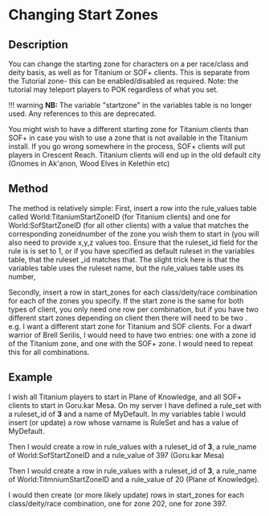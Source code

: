 # Changing Start Zones

## Description

You can change the starting zone for characters on a per race/class and deity basis, as well as for Titanium or SOF+ clients. This is separate from the Tutorial zone- this can be enabled/disabled as required. Note: the tutorial may teleport players to POK regardless of what you set.

!!! warning
      **NB:** The variable "startzone" in the variables table is no longer used. Any references to this are deprecated.


You might wish to have a different starting zone for Titanium clients than SOF+ in case you wish to use a zone that is not available in the Titanium install. If you go wrong somewhere in the process, SOF+ clients will put players in Crescent Reach. Titanium clients will end up in the old default city (Gnomes in Ak'anon, Wood Elves in Kelethin etc)

## Method

The method is relatively simple: First, insert a row into the rule_values table called World:TitaniumStartZoneID (for Titanium clients) and one for World:SofStartZoneID (for all other clients) with a value that matches the corresponding zoneidnumber of the zone you wish them to start in (you will also need to provide x,y,z values too. Ensure that the ruleset_id field for the rule is is set to 1, or if you have specified as default ruleset in the variables table, that the ruleset _id matches that. The slight trick here is that the variables table uses the ruleset name, but the rule_values table uses its number,

Secondly, insert a row in start_zones for each class/deity/race combination for each of the zones you specify. If the start zone is the same for both types of client, you only need one row per combination, but if you have two different start zones depending on client then there will need to be two . e.g. I want a different start zone for Titanium and SOF clients. For a dwarf warrior of Brell Serilis, I would need to have two entries: one with a zone id of the Titanium zone, and one with the SOF+ zone. I would need to repeat this for all combinations.

## Example

I wish all Titanium players to start in Plane of Knowledge, and all SOF+ clients to start in Goru.kar Mesa. On my server I have defined a rule_set with a ruleset_id of **3** and a name of  MyDefault. In my variables table I would insert (or update) a row whose varname is RuleSet and has a value of MyDefault.

Then I would create a row in rule_values with a ruleset_id of **3**, a rule_name of World:SofStartZoneID and a rule_value of 397 (Goru.kar Mesa)

Then I would create a row in rule_values with a ruleset_id of **3**, a rule_name of World:TitmniumStartZoneID and a rule_value of 20 (Plane of Knowledge).

I would then create (or more likely update) rows in start_zones for each class/deity/race combination, one for zone 202, one for zone 397.

